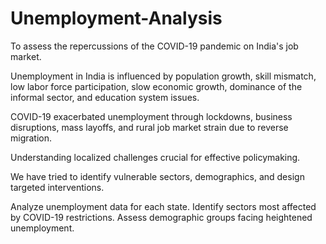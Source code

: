 # Unemployment-Analysis

To assess the repercussions of the COVID-19 pandemic on India's job market.

Unemployment in India is influenced by population growth, skill mismatch, low labor force participation, slow economic growth, dominance of the informal sector, and education system issues. 

COVID-19 exacerbated unemployment through lockdowns, business disruptions, mass layoffs, and rural job market strain due to reverse migration.

Understanding localized challenges crucial for effective policymaking.

We have tried to identify vulnerable sectors, demographics, and design targeted interventions.

Analyze unemployment data for each state.
Identify sectors most affected by COVID-19 restrictions.
Assess demographic groups facing heightened unemployment.




